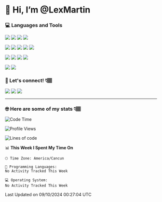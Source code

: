 # 👋 Hi, I’m @LexMartin


### 💻 Languages and Tools
<img src="https://img.shields.io/badge/HTML5-E34F26?style=for-the-badge&logo=html5&logoColor=white"> <img src="https://img.shields.io/badge/CSS3-1572B6?style=for-the-badge&logo=css3&logoColor=white"> <img src="https://img.shields.io/badge/JavaScript-323330?style=for-the-badge&logo=javascript&logoColor=F7DF1E">
<img src="https://img.shields.io/badge/tailwind_css-06B6D4?style=for-the-badge&logo=tailwindcss&logoColor=white" />

<img src="https://img.shields.io/badge/MongoDB-%234ea94b.svg?style=for-the-badge&logo=mongodb&logoColor=white"/> <img src="https://img.shields.io/badge/express.js-%23404d59.svg?style=for-the-badge&logo=express&logoColor=%2361DAFB"/> <img src="https://img.shields.io/badge/react-%2320232a.svg?style=for-the-badge&logo=react&logoColor=%2361DAFB"/> <img src="https://img.shields.io/badge/Node_js-339933?style=for-the-badge&logo=node.js&logoColor=white"/> <img src="https://img.shields.io/badge/Next_JS-efefef?style=for-the-badge&logo=Next.js&logoColor=black"/>

<!-- <img src="https://img.shields.io/badge/Dart-0175C2?style=for-the-badge&logo=dart&logoColor=white"> <img src="https://img.shields.io/badge/Flutter-02569B?style=for-the-badge&logo=flutter&logoColor=white"> -->

<img src="https://img.shields.io/badge/Linux-FCC624?style=for-the-badge&logo=linux&logoColor=black"> <img src="https://img.shields.io/badge/shell_script-%2320232a.svg?style=for-the-badge&logo=gnu-bash&logoColor=white"/> <img src="https://img.shields.io/badge/Git-F05032?style=for-the-badge&logo=git&logoColor=white"> <img src="https://img.shields.io/badge/Visual_Studio_Code-0078D4?style=for-the-badge&logo=visual%20studio%20code&logoColor=white">

<img src="https://img.shields.io/badge/-Arduino-00979D?style=for-the-badge&logo=Arduino&logoColor=white"/> <img src="https://img.shields.io/badge/-RaspberryPi-C51A4A?style=for-the-badge&logo=Raspberry-Pi"/>




### 💬 Let's connect! 👇🏽
[<img src="https://img.shields.io/badge/LinkedIn-0077B5?style=for-the-badge&logo=linkedin&logoColor=white" >](https://www.linkedin.com/in/lexmartin-mx/)
[<img src="https://img.shields.io/badge/Twitter-1DA1F2?style=for-the-badge&logo=twitter&logoColor=white" >](https://twitter.com/lexmartindev) 
[<img src="https://img.shields.io/badge/Instagram-E4405F?style=for-the-badge&logo=instagram&logoColor=white" >](https://www.instagram.com/lexmartin.dev)
 

***

### 🤓 Here are some of my stats 👇🏽
<!--START_SECTION:waka-->
![Code Time](http://img.shields.io/badge/Code%20Time-462%20hrs%2041%20mins-blue)

![Profile Views](http://img.shields.io/badge/Profile%20Views-0-blue)

![Lines of code](https://img.shields.io/badge/From%20Hello%20World%20I%27ve%20Written-169.9%20thousand%20lines%20of%20code-blue)

📊 **This Week I Spent My Time On** 

```text
🕑︎ Time Zone: America/Cancun

💬 Programming Languages: 
No Activity Tracked This Week

💻 Operating System: 
No Activity Tracked This Week
```


 Last Updated on 09/10/2024 00:27:04 UTC
<!--END_SECTION:waka-->
